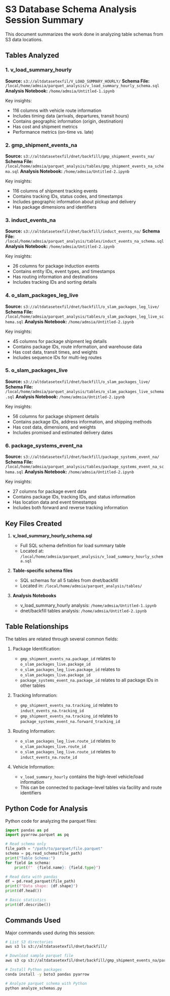 # S3 Database Schema Analysis Session Summary

This document summarizes the work done in analyzing table schemas from S3 data locations.

## Tables Analyzed

### 1. v_load_summary_hourly
**Source:** `s3://altdatasetexfil/V_LOAD_SUMMARY_HOURLY/`
**Schema File:** `/local/home/admsia/parquet_analysis/v_load_summary_hourly_schema.sql`
**Analysis Notebook:** `/home/admsia/Untitled-1.ipynb`

Key insights:
- 116 columns with vehicle route information
- Includes timing data (arrivals, departures, transit hours)
- Contains geographic information (origin, destination)
- Has cost and shipment metrics
- Performance metrics (on-time vs. late)

### 2. gmp_shipment_events_na
**Source:** `s3://altdatasetexfil/dnet/backfill/gmp_shipment_events_na/`
**Schema File:** `/local/home/admsia/parquet_analysis/tables/gmp_shipment_events_na_schema.sql`
**Analysis Notebook:** `/home/admsia/Untitled-2.ipynb`

Key insights:
- 116 columns of shipment tracking events
- Contains tracking IDs, status codes, and timestamps
- Includes geographic information about pickup and delivery
- Has package dimensions and identifiers

### 3. induct_events_na
**Source:** `s3://altdatasetexfil/dnet/backfill/induct_events_na/`
**Schema File:** `/local/home/admsia/parquet_analysis/tables/induct_events_na_schema.sql`
**Analysis Notebook:** `/home/admsia/Untitled-2.ipynb`

Key insights:
- 26 columns for package induction events
- Contains entity IDs, event types, and timestamps
- Has routing information and destinations
- Includes tracking IDs and sorting details

### 4. o_slam_packages_leg_live
**Source:** `s3://altdatasetexfil/dnet/backfill/o_slam_packages_leg_live/`
**Schema File:** `/local/home/admsia/parquet_analysis/tables/o_slam_packages_leg_live_schema.sql`
**Analysis Notebook:** `/home/admsia/Untitled-2.ipynb`

Key insights:
- 45 columns for package shipment leg details
- Contains package IDs, route information, and warehouse data
- Has cost data, transit times, and weights
- Includes sequence IDs for multi-leg routes

### 5. o_slam_packages_live
**Source:** `s3://altdatasetexfil/dnet/backfill/o_slam_packages_live/`
**Schema File:** `/local/home/admsia/parquet_analysis/tables/o_slam_packages_live_schema.sql`
**Analysis Notebook:** `/home/admsia/Untitled-2.ipynb`

Key insights:
- 56 columns for package shipment details
- Contains package IDs, address information, and shipping methods
- Has cost data, dimensions, and weights
- Includes promised and estimated delivery dates

### 6. package_systems_event_na
**Source:** `s3://altdatasetexfil/dnet/backfill/package_systems_event_na/`
**Schema File:** `/local/home/admsia/parquet_analysis/tables/package_systems_event_na_schema.sql`
**Analysis Notebook:** `/home/admsia/Untitled-2.ipynb`

Key insights:
- 27 columns for package event data
- Contains package IDs, tracking IDs, and status information
- Has location data and event timestamps
- Includes both forward and reverse tracking information

## Key Files Created

1. **v_load_summary_hourly_schema.sql**
   - Full SQL schema definition for load summary table
   - Located at: `/local/home/admsia/parquet_analysis/v_load_summary_hourly_schema.sql`

2. **Table-specific schema files**
   - SQL schemas for all 5 tables from dnet/backfill
   - Located in: `/local/home/admsia/parquet_analysis/tables/`

3. **Analysis Notebooks**
   - v_load_summary_hourly analysis: `/home/admsia/Untitled-1.ipynb`
   - dnet/backfill tables analysis: `/home/admsia/Untitled-2.ipynb`

## Table Relationships

The tables are related through several common fields:

1. Package Identification:
   - `gmp_shipment_events_na.package_id` relates to `o_slam_packages_live.package_id`
   - `o_slam_packages_leg_live.package_id` relates to `o_slam_packages_live.package_id`
   - `package_systems_event_na.package_id` relates to all package IDs in other tables

2. Tracking Information:
   - `gmp_shipment_events_na.tracking_id` relates to `induct_events_na.tracking_id`
   - `gmp_shipment_events_na.tracking_id` relates to `package_systems_event_na.forward_tracking_id`

3. Routing Information:
   - `o_slam_packages_leg_live.route_id` relates to `o_slam_packages_live.route_id`
   - `o_slam_packages_leg_live.route_id` relates to `induct_events_na.route_id`

4. Vehicle Information:
   - `v_load_summary_hourly` contains the high-level vehicle/load information
   - This can be connected to package-level tables via facility and route identifiers

## Python Code for Analysis

Python code for analyzing the parquet files:

```python
import pandas as pd
import pyarrow.parquet as pq

# Read schema only
file_path = "/path/to/parquet/file.parquet"
schema = pq.read_schema(file_path)
print("Table Schema:")
for field in schema:
    print(f"  {field.name}: {field.type}")

# Read data with pandas
df = pd.read_parquet(file_path)
print(f"Data shape: {df.shape}")
print(df.head())

# Basic statistics
print(df.describe())
```

## Commands Used

Major commands used during this session:

```bash
# List S3 directories
aws s3 ls s3://altdatasetexfil/dnet/backfill/

# Download sample parquet file
aws s3 cp s3://altdatasetexfil/dnet/backfill/gmp_shipment_events_na/partition_date=2025-06-02\ 00\:00\:00/0000_part_00.parquet /local/home/admsia/parquet_analysis/tables/gmp_shipment_events_na.parquet

# Install Python packages
conda install -y boto3 pandas pyarrow

# Analyze parquet schema with Python
python analyze_schemas.py
```